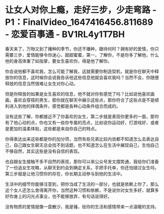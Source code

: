 # 让女人对你上瘾，走好三步，少走弯路 - P1：FinalVideo_1647416456.811689 - 恋爱百事通 - BV1RL4y1T7BH

春天来了，万物又到了播种的季节，你还不播种，跟待何时？拥有好的爱情，你只需要三步，爱情能够令你迷心，甜甜蜜蜜，第一，了解你，不是你多了解他，什么他的身高体重了如指掌，要女生喜欢你，得是他了解你。

你会说他都不喜欢我，怎么可能了解我，这就需要你制造契机，就是你在聊天中释放你的信息，这时候你会说我告诉他这些信息他就会喜欢我吗？当然不会，你随便释放的信息当然很难让女生对你心动。

但是你释放的如果是女生喜欢的信息，他不就对你有感觉了吗？比如说他喜欢画画，喜欢会穿搭的男生，那你就在聊天中展示这些点，那你符合了这些点是不是顺利进入到他的择偶条件，感觉都是各种心动条件组合而成的。

没有这些了解，你都接近不了你喜欢的女生，第二步就是表现你更多的一面，那你有了他心动的点，你也又有一些你专属的亮点，比如说你运动好，打游戏好，或者是更加的温柔体贴，这些都是来自你自己的特点。

你得表达出来这些都是你的加分项，当然有些兄弟比较内敛都不知道怎么去表达自己，自己跟女生聊天总会找不到话题，也不知道怎么在生活中展现自己，生怕自己不够自然，其实这些是没有自信的表现。

也自跟女生接触不多不自然的表现，那你可以来公众号发文摆势通，我给你们准备了一份追女生攻略，从聊天到约会到确定关系，手把手托单，你还怕错过女生吗，第三步就是让他习惯你的存在，你长期主动参与到他的生活中。

生活中的细节你能够注意到，把你当成了生活的一部分，也就是依赖上你了，那么这个女人还怎么舍得离开你，当然这种习惯和依赖，不是说你对女生多好，就算多好你身上的闪光点事业，也不能够放弃，有句话说得好。

没有物质的爱情就像一盘散沙，我是锤，给你的生活和感情带来一点温暖的支持。